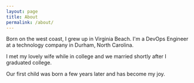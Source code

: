 ```yaml
---
layout: page
title: About
permalink: /about/
---
```


Born on the west coast, I grew up in Virginia Beach. I'm a DevOps Engineer at a technology company in Durham, North Carolina. 

I met my lovely wife while in college and we married shortly after I graduated college. 

Our first child was born a few years later and has become my joy.
